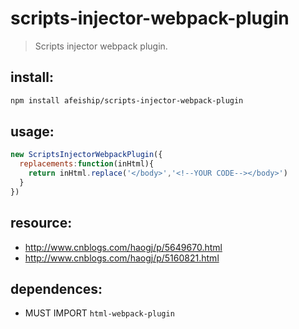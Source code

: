 # scripts-injector-webpack-plugin
> Scripts injector webpack plugin.

## install:
```bash
npm install afeiship/scripts-injector-webpack-plugin
```

## usage:
```js
new ScriptsInjectorWebpackPlugin({
  replacements:function(inHtml){
    return inHtml.replace('</body>','<!--YOUR CODE--></body>')
  }
})
```


## resource:
+ http://www.cnblogs.com/haogj/p/5649670.html
+ http://www.cnblogs.com/haogj/p/5160821.html


## dependences:
+ MUST IMPORT `html-webpack-plugin`
